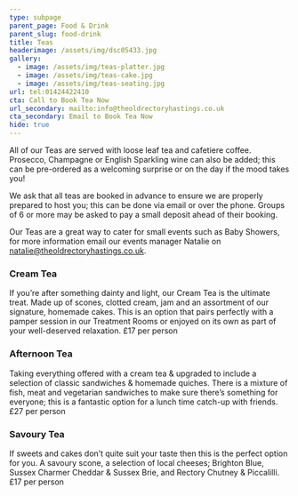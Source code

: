 ```yaml
---
type: subpage
parent_page: Food & Drink
parent_slug: food-drink
title: Teas
headerimage: /assets/img/dsc05433.jpg
gallery:
  - image: /assets/img/teas-platter.jpg
  - image: /assets/img/teas-cake.jpg
  - image: /assets/img/teas-seating.jpg
url: tel:01424422410
cta: Call to Book Tea Now
url_secondary: mailto:info@theoldrectoryhastings.co.uk
cta_secondary: Email to Book Tea Now
hide: true
---
```

All of our Teas are served with loose leaf tea and cafetiere coffee. Prosecco, Champagne or English Sparkling wine can also be added; this can be pre-ordered as a welcoming surprise or on the day if the mood takes you! 

We ask that all teas are booked in advance to ensure we are properly prepared to host you; this can be done via email or over the phone. Groups of 6 or more may be asked to pay a small deposit ahead of their booking. 

Our Teas are a great way to cater for small events such as Baby Showers, for more information email our events manager Natalie on natalie@theoldrectoryhastings.co.uk.

### Cream Tea

If you’re after something dainty and light, our Cream Tea is the ultimate treat. Made up of scones, clotted cream, jam and an assortment of our signature, homemade cakes. This is an option that pairs perfectly with a pamper session in our Treatment Rooms or enjoyed on its own as part of your well-deserved relaxation. £17 per person 

### Afternoon Tea

Taking everything offered with a cream tea & upgraded to include a selection of classic sandwiches & homemade quiches. There is a mixture of fish, meat and vegetarian sandwiches to make sure there’s something for everyone; this is a fantastic option for a lunch time catch-up with friends. £27 per person 

### Savoury Tea

If sweets and cakes don’t quite suit your taste then this is the perfect option for you. A savoury scone, a selection of local cheeses; Brighton Blue, Sussex Charmer Cheddar & Sussex Brie, and Rectory Chutney & Piccalilli. £17 per person

